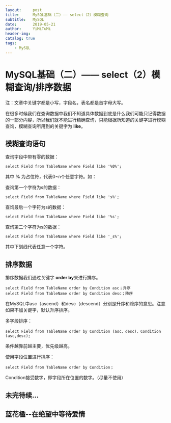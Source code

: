 ```yaml
---
layout:     post
title:      MySQL基础（二）—— select（2）模糊查询
subtitle:   MySQL
date:       2019-05-21
author:     YiMiTuMi
header-img: 
catalog: true
tags:
    - MySQL
---
```

# MySQL基础（二）—— select（2）模糊查询/排序数据

注：文章中关键字都是小写，字段名，表名都是首字母大写。

在很多时候我们在查询数据中我们不知道具体数据到底是什么我们可能只记得数据的一部分内容，所以我们就不能进行精确查询，只能根据所知道的关键字进行模糊查询，模糊查询所用到的关键字为 **like**。

## 模糊查询语句

查询字段中带有零的数据：

	select Field from TableName where Field like '%0%';

其中 **%** 为占位符，代表0~n个任意字符。如：

查询第一个字符为s的数据：

	select Field from TableName where Field like 's%';

查询最后一个字符为s的数据：

	select Field from TableName where Field like '%s';

查询第二个字符为s的数据：

	select Field from TableName where Field like '_s%';

其中下划线代表任意一个字符。

## 排序数据

排序数据我们通过关键字 **order by**来进行排序。

	select Field from TableName order by Condition asc；升序
	select Field from TableName order by Condition desc；降序

在MySQL中asc（ascend）和desc（descend）分别是升序和降序的意思。注意如果不加关键字，默认升序排序。

多字段排序：

	select Field from TableName order by Condition (asc，desc)，Condition (asc,desc);


条件越靠前越主要，优先级越高。

使用字段位置进行排序：

	select Field from TableName order by Condition；

Condition接受数字，即字段所在位置的数字。（尽量不使用）

## 未完待续...

##  蓝花楹--在绝望中等待爱情
